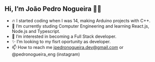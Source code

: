 ## Hi, I’m João Pedro Nogueira 👋🏼

- 🔥 I started coding when I was 14, making Arduino projects with C++.
- 🌱 I’m currently studing Computer Engineering and learning React.js, Node.js and Typescript.
- 👀 I’m interested in becoming a Full Stack developer.
- ✨ I’m looking to my fisrt oportunity as developer.
- 📫 How to reach me jpedronogueira.dev@gmail.com or @pedronogueira_eng (instagram)
